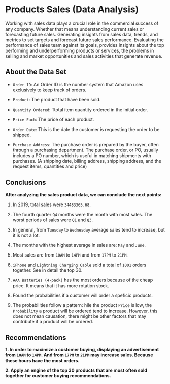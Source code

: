 # Products Sales (Data Analysis)

Working with sales data plays a crucial role in the commercial success of any company. Whether that means understanding current sales or forecasting future sales. Generating insights from sales data, trends, and metrics to set targets and forecast future sales performance. Evaluating the performance of sales team against its goals, provides insights about the top performing and underperforming products or services, the problems in selling and market opportunities and sales activities that generate revenue.

## About the Data Set

* `Order ID`: An Order ID is the number system that Amazon uses exclusively to keep track of orders. 

* `Product`: The product that have been sold.

* `Quantity Ordered`: Ttotal item quantity ordered in the initial order.

* `Price Each`: The price of each product.

* `Order Date`: This is the date the customer is requesting the order to be shipped.

* `Purchase Address`: The purchase order is prepared by the buyer, often through a purchasing department. The purchase order, or PO, usually includes a PO number, which is useful in matching shipments with purchases. (A shipping date, billing address, shipping address, and the request items, quantities and price)


## Conclusions
**After analyzing the sales product data, we can conclude the next points:**

1. In 2019, total sales were `34483365.68`.

2. The fourth quarter `Q4` months were the month with most sales. The worst periods of sales were `Q1` and `Q3`.

3. In general, from `Tuesday` to `Wednesday` average sales tend to increase, but it is not a lot.  

4. The months with the highest average in sales are: `May` and `June`.

5. Most sales are from `10AM` to `14PM` and from `17PM` to `21PM`. 

6. `iPhone` and `Lightning Charging Cable` sold a total of `1001` orders together. See in detail the top 30.

7. `AAA Batteries (4-pack)` has the most orders because of the cheap price. It means that it has more rotation stock.

8. Found the probabilities if a customer will order a speficic products.

9. The probabilities follow a pattern: hile the product `Price` is low, the `Probability` a product will be ordered tend to increase. However, this does not mean causation, there might be other factors that may contribute if a product will be ordered.

## Recommendations
**1. In order to maximize a customer buying, displaying an advertisement from `10AM` to `14PM`. And from `17PM` to `21PM` may increase sales. Because these hours have the most orders.**


**2. Apply an engine of the top 30 products that are most often sold together for customer buying recommendations.**
